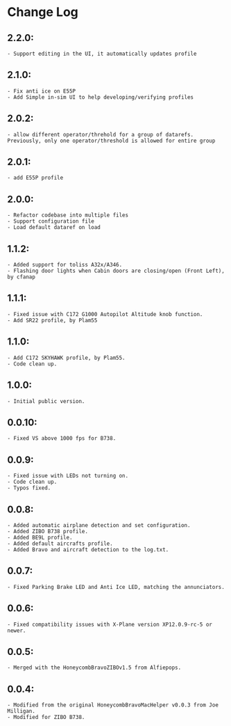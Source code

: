 # Change Log
## 2.2.0:
    - Support editing in the UI, it automatically updates profile
## 2.1.0:
    - Fix anti ice on E55P
    - Add Simple in-sim UI to help developing/verifying profiles
## 2.0.2:
    - allow different operator/threhold for a group of datarefs. Previously, only one operator/threshold is allowed for entire group
## 2.0.1:
    - add E55P profile
## 2.0.0:
    - Refactor codebase into multiple files
    - Support configuration file 
    - Load default dataref on load
## 1.1.2:	
    - Added support for toliss A32x/A346.
    - Flashing door lights when Cabin doors are closing/open (Front Left), by cfanap
## 1.1.1:	
    - Fixed issue with C172 G1000 Autopilot Altitude knob function.
    - Add SR22 profile, by Plam55
## 1.1.0:	
    - Add C172 SKYHAWK profile, by Plam55.
    - Code clean up.
## 1.0.0:	
    - Initial public version.
## 0.0.10:	
    - Fixed VS above 1000 fps for B738.
## 0.0.9:	
    - Fixed issue with LEDs not turning on.
    - Code clean up.
    - Typos fixed.
## 0.0.8:	
    - Added automatic airplane detection and set configuration.
    - Added ZIBO B738 profile.
    - Added BE9L profile.
    - Added default aircrafts profile.
    - Added Bravo and aircraft detection to the log.txt.
## 0.0.7:	
    - Fixed Parking Brake LED and Anti Ice LED, matching the annunciators.
## 0.0.6:	
    - Fixed compatibility issues with X-Plane version XP12.0.9-rc-5 or newer.
## 0.0.5:	
    - Merged with the HoneycombBravoZIBOv1.5 from Alfiepops.
## 0.0.4:	
    - Modified from the original HoneycombBravoMacHelper v0.0.3 from Joe Milligan.
    - Modified for ZIBO B738.
